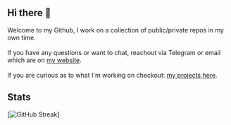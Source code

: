 ## Hi there 👋 
Welcome to my Github, I work on a collection of public/private repos in my own time.<br><br>If you have any questions or want to chat, reachout via Telegram or email which are on <a href="https://xevrac.au">my website</a>.<br><br>If you are curious as to what I'm working on checkout: <a href="https://docs.xevnet.au/projects">my projects here</a>.

## Stats

[![GitHub Streak](https://streak-stats.demolab.com?user=Xevrac&theme=tokyonight&hide_border=true&date_format=M%20j%5B%2C%20Y%5D&mode=weekly)]
